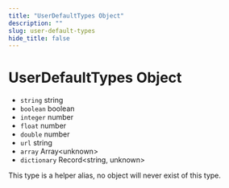 ```yaml
---
title: "UserDefaultTypes Object"
description: ""
slug: user-default-types
hide_title: false
---
```


# UserDefaultTypes Object

* `string` string
* `boolean` boolean
* `integer` number
* `float` number
* `double` number
* `url` string
* `array` Array\<unknown&#62;
* `dictionary` Record\<string, unknown&#62;

This type is a helper alias, no object will never exist of this type.
